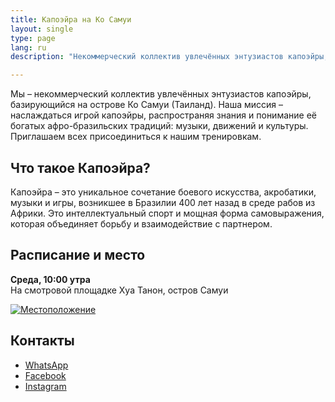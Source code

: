 ```yaml
---
title: Капоэйра на Ко Самуи
layout: single
type: page
lang: ru
description: "Некоммерческий коллектив увлечённых энтузиастов капоэйры, базирующийся на острове Ко Самуи (Таиланд). Наша миссия – наслаждаться игрой капоэйры, распространяя знания и понимание её богатых афро-бразильских традиций: музыки, движений и культуры"

---
```


Мы – некоммерческий коллектив увлечённых энтузиастов капоэйры, базирующийся на острове Ко Самуи (Таиланд). Наша миссия – наслаждаться игрой капоэйры, распространяя знания и понимание её богатых афро-бразильских традиций: музыки, движений и культуры. Приглашаем всех присоединиться к нашим тренировкам.

## Что такое Капоэйра?
Капоэйра – это уникальное сочетание боевого искусства, акробатики, музыки и игры, возникшее в Бразилии 400 лет назад в среде рабов из Африки. Это интеллектуальный спорт и мощная форма самовыражения, которая объединяет борьбу и взаимодействие с партнером.

## Расписание и место
**Среда, 10:00 утра**  
На смотровой площадке Хуа Танон, остров Самуи

[![Местоположение](/images/map.png)](https://maps.app.goo.gl/cRNyjDFFbD591e5z8)

## Контакты
- [WhatsApp](https://wa.link/cmotjh)
- [Facebook](https://facebook.com/capoeirasamui)
- [Instagram](https://instagram.com/capoeirasamui)